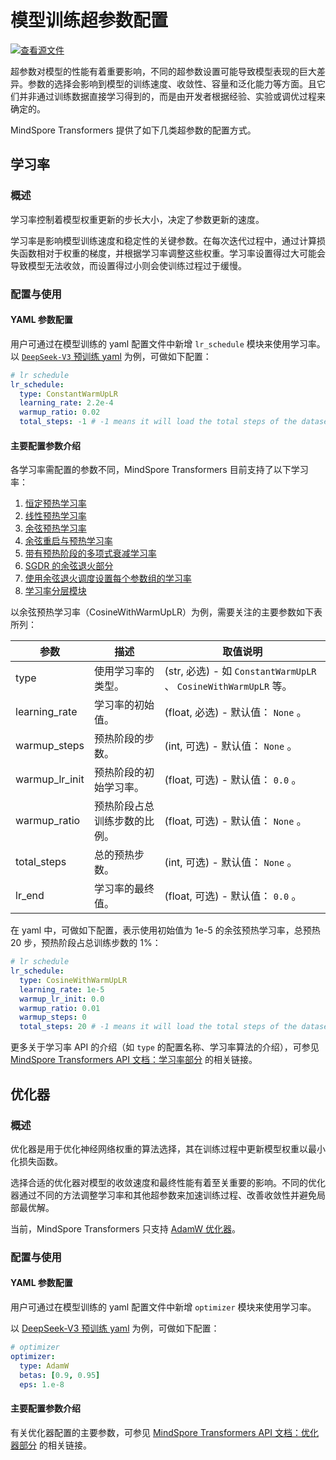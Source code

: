# 模型训练超参数配置

[![查看源文件](https://mindspore-website.obs.cn-north-4.myhuaweicloud.com/website-images/master/resource/_static/logo_source.svg)](https://gitee.com/mindspore/docs/blob/master/docs/mindformers/docs/source_zh_cn/feature/training_hyperparameters.md)

超参数对模型的性能有着重要影响，不同的超参数设置可能导致模型表现的巨大差异。参数的选择会影响到模型的训练速度、收敛性、容量和泛化能力等方面。且它们并非通过训练数据直接学习得到的，而是由开发者根据经验、实验或调优过程来确定的。

MindSpore Transformers 提供了如下几类超参数的配置方式。

## 学习率

### 概述

学习率控制着模型权重更新的步长大小，决定了参数更新的速度。

学习率是影响模型训练速度和稳定性的关键参数。在每次迭代过程中，通过计算损失函数相对于权重的梯度，并根据学习率调整这些权重。学习率设置得过大可能会导致模型无法收敛，而设置得过小则会使训练过程过于缓慢。

### 配置与使用

#### YAML 参数配置

用户可通过在模型训练的 yaml 配置文件中新增 `lr_schedule` 模块来使用学习率。
以 [`DeepSeek-V3` 预训练 yaml](https://gitee.com/mindspore/mindformers/blob/dev/research/deepseek3/deepseek3_671b/pretrain_deepseek3_671b.yaml#L31) 为例，可做如下配置：

```yaml
# lr schedule
lr_schedule:
  type: ConstantWarmUpLR
  learning_rate: 2.2e-4
  warmup_ratio: 0.02
  total_steps: -1 # -1 means it will load the total steps of the dataset
```

#### 主要配置参数介绍

各学习率需配置的参数不同，MindSpore Transformers 目前支持了以下学习率：

1. [恒定预热学习率](https://www.mindspore.cn/mindformers/docs/zh-CN/dev/core/mindformers.core.ConstantWarmUpLR.html)
2. [线性预热学习率](https://www.mindspore.cn/mindformers/docs/zh-CN/dev/core/mindformers.core.LinearWithWarmUpLR.html)
3. [余弦预热学习率](https://www.mindspore.cn/mindformers/docs/zh-CN/dev/core/mindformers.core.CosineWithWarmUpLR.html)
4. [余弦重启与预热学习率](https://www.mindspore.cn/mindformers/docs/zh-CN/dev/core/mindformers.core.CosineWithRestartsAndWarmUpLR.html)
5. [带有预热阶段的多项式衰减学习率](https://www.mindspore.cn/mindformers/docs/zh-CN/dev/core/mindformers.core.PolynomialWithWarmUpLR.html)
6. [SGDR 的余弦退火部分](https://www.mindspore.cn/mindformers/docs/zh-CN/dev/core/mindformers.core.CosineAnnealingLR.html)
7. [使用余弦退火调度设置每个参数组的学习率](https://www.mindspore.cn/mindformers/docs/zh-CN/dev/core/mindformers.core.CosineAnnealingWarmRestarts.html)
8. [学习率分层模块](https://www.mindspore.cn/mindformers/docs/zh-CN/dev/core/mindformers.core.LearningRateWiseLayer.html)

以余弦预热学习率（CosineWithWarmUpLR）为例，需要关注的主要参数如下表所列：

| 参数             | 描述             | 取值说明                                                       |
|----------------|----------------|------------------------------------------------------------|
| type           | 使用学习率的类型。      | (str, 必选) - 如 `ConstantWarmUpLR` 、 `CosineWithWarmUpLR` 等。 |
| learning_rate  | 学习率的初始值。       | (float, 必选) - 默认值： `None` 。                                |
| warmup_steps   | 预热阶段的步数。       | (int, 可选) - 默认值： `None` 。                                  |
| warmup_lr_init | 预热阶段的初始学习率。    | (float, 可选) - 默认值： `0.0` 。                                 |
| warmup_ratio   | 预热阶段占总训练步数的比例。 | (float, 可选) - 默认值： `None` 。                                |
| total_steps    | 总的预热步数。        | (int, 可选) - 默认值： `None` 。                                  |
| lr_end         | 学习率的最终值。       | (float, 可选) - 默认值： `0.0` 。                                 |

在 yaml 中，可做如下配置，表示使用初始值为 1e-5 的余弦预热学习率，总预热 20 步，预热阶段占总训练步数的 1%：

```yaml
# lr schedule
lr_schedule:
  type: CosineWithWarmUpLR
  learning_rate: 1e-5
  warmup_lr_init: 0.0
  warmup_ratio: 0.01
  warmup_steps: 0
  total_steps: 20 # -1 means it will load the total steps of the dataset
```

更多关于学习率 API 的介绍（如 `type` 的配置名称、学习率算法的介绍），可参见 [MindSpore Transformers API 文档：学习率部分](https://www.mindspore.cn/mindformers/docs/zh-CN/dev/mindformers.core.html#%E5%AD%A6%E4%B9%A0%E7%8E%87) 的相关链接。

## 优化器

### 概述

优化器是用于优化神经网络权重的算法选择，其在训练过程中更新模型权重以最小化损失函数。

选择合适的优化器对模型的收敛速度和最终性能有着至关重要的影响。不同的优化器通过不同的方法调整学习率和其他超参数来加速训练过程、改善收敛性并避免局部最优解。

当前，MindSpore Transformers 只支持 [AdamW 优化器](https://www.mindspore.cn/mindformers/docs/zh-CN/dev/mindformers.core.html#%E4%BC%98%E5%8C%96%E5%99%A8)。

### 配置与使用

#### YAML 参数配置

用户可通过在模型训练的 yaml 配置文件中新增 `optimizer` 模块来使用学习率。

以 [DeepSeek-V3 预训练 yaml](https://gitee.com/mindspore/mindformers/blob/dev/research/deepseek3/deepseek3_671b/pretrain_deepseek3_671b.yaml#L24) 为例，可做如下配置：

```yaml
# optimizer
optimizer:
  type: AdamW
  betas: [0.9, 0.95]
  eps: 1.e-8
```

#### 主要配置参数介绍

有关优化器配置的主要参数，可参见 [MindSpore Transformers API 文档：优化器部分](https://www.mindspore.cn/mindformers/docs/zh-CN/dev/core/mindformers.core.AdamW.html#mindformers.core.AdamW) 的相关链接。

